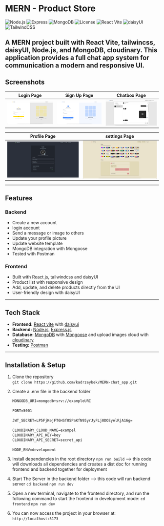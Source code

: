 # MERN - Product Store

![Node.js](https://img.shields.io/badge/Node.js-18.x-green?logo=node.js)
![Express](https://img.shields.io/badge/Express.js-4.x-lightgrey?logo=express)
![MongoDB](https://img.shields.io/badge/MongoDB-6.x-darkgreen?logo=mongodb)
![License](https://img.shields.io/badge/License-MIT-blue)
![React Vite](https://img.shields.io/badge/Vite-5.x-646CFF?logo=vite&logoColor=white)
![daisyUI](https://img.shields.io/badge/daisyUI-3.x-5A0EF8?logo=daisyui&logoColor=white)
![TailwindCSS](https://img.shields.io/badge/Tailwind_CSS-3.x-38B2AC?logo=tailwindcss&logoColor=white)




A MERN project built with **React Vite**, **tailwincss**, **daisyUI**, **Node.js**, and **MongoDB**, **cloudinary**.
This application provides a full chat app system for communication a modern and responsive UI.
---
## Screenshots
|  Login Page |  Sign Up Page | Chatbox Page |
|-------------------|-------------------|-------------------|
| ![login](./screenShots/login.png) |![Signup](./screenShots/signup.png) |![chatbox](./screenShots/chatbox.png) |

|  Profile Page |  settings Page | 
|-------------------|-------------------|
| ![profile](./screenShots/profile.png) |![settings](./screenShots/settings.png) |

---
## Features
### Backend
- Create a new account  
- login account
- Send a message or image to others 
- Update your profile picture 
- Update website template  
- MongoDB integration with Mongoose  
- Tested with Postman  

### Frontend
- Built with React.js, tailwindcss and daisyUI
- Product list with responsive design
- Add, update, and delete products directly from the UI
- User-friendly design with daisyUI
---

## Tech Stack
- **Frontend:** [React vite](https://vite.dev/) with [daisyui](https://daisyui.com/)
- **Backend:** [Node.js](https://nodejs.org/), [Express.js](https://expressjs.com/)  
- **Database:** [MongoDB](https://www.mongodb.com/) with [Mongoose](https://mongoosejs.com/) and upload images cloud with [cloudinary](https://cloudinary.com/)
- **Testing:** [Postman](https://www.postman.com/)  
---

## Installation & Setup

1. Clone the repository  
    `git clone https://github.com/kadrzeybek/MERN-chat_app.git`

2. Create a .env file in the backend folder
    ```
    MONGODB_URI=mongodb+srv://exampleURI
    
    PORT=5001

    JWT_SECRET=LP5FjKejFT6HSf05PaKfN95yrJyFLj0DOEyelRjA16g=     

    CLOUDINARY_CLOUD_NAME=exampel
    CLOUDINARY_API_KEY=key
    CLOUDINARY_API_SECRET=secret_api

    NODE_ENV=development

    ```
    
3. Install dependencies in the root directory
    `npm run build` --> this code will downloads all dependencies and creates a dist doc for running frontend and backend together for deployment
   
4. Start The Server in the backend folder --> this code will run backend server
    `cd backend`
    `npm run dev`

5. Open a new terminal, navigate to the frontend directory, and run the following command to start the frontend in development mode:
    `cd frontend`
    `npm run dev`

6. You can now access the project in your browser at:
     `http://localhost:5173`

